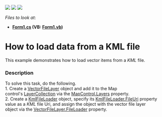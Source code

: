 <!-- default badges list -->
![](https://img.shields.io/endpoint?url=https://codecentral.devexpress.com/api/v1/VersionRange/128576570/14.1.3%2B)
[![](https://img.shields.io/badge/Open_in_DevExpress_Support_Center-FF7200?style=flat-square&logo=DevExpress&logoColor=white)](https://supportcenter.devexpress.com/ticket/details/T140303)
[![](https://img.shields.io/badge/📖_How_to_use_DevExpress_Examples-e9f6fc?style=flat-square)](https://docs.devexpress.com/GeneralInformation/403183)
<!-- default badges end -->
<!-- default file list -->
*Files to look at*:

* **[Form1.cs](./CS/KMLFileSample/Form1.cs) (VB: [Form1.vb](./VB/KMLFileSample/Form1.vb))**
<!-- default file list end -->
# How to load data from a KML file


<p>This example demonstrates how to load vector items from a <em>KML </em>file.<em><br /></em></p>


<h3>Description</h3>

To solve this task, do the following.<br />1. Create a <a href="https://documentation.devexpress.com/#WindowsForms/clsDevExpressXtraMapVectorFileLayertopic">VectorFileLayer</a> object and&nbsp;add it to&nbsp;the Map control's&nbsp;<a href="https://documentation.devexpress.com/#WindowsForms/clsDevExpressXtraMapLayerCollectiontopic">LayerCollection</a> via the&nbsp;<a href="https://documentation.devexpress.com/#WindowsForms/DevExpressXtraMapMapControl_Layerstopic">MapControl.Layers</a> property.<br />2. Create a <a href="https://documentation.devexpress.com/#WindowsForms/clsDevExpressXtraMapKmlFileLoadertopic">KmlFileLoader</a> object, specify its <a href="https://documentation.devexpress.com/#WindowsForms/DevExpressXtraMapKmlFileLoader_FileUritopic">KmlFileLoader.FileUri</a> property value as a <em>KML</em> file Uri, and assign&nbsp;the object&nbsp;with the&nbsp;vector file layer object via the&nbsp;<a href="https://documentation.devexpress.com/#WindowsForms/DevExpressXtraMapVectorFileLayer_FileLoadertopic">VectorFileLayer.FileLoader</a> property.

<br/>


